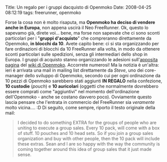 Title: Un regalo per i gruppi dacquisto di Openmoko
Date:  2008-04-25 08:12:19
tags: freerunner, openmoko

Forse la cosa non è molto risaputa,
ma **Openmoko ha deciso di vendere anche in Europa**, non appena uscirà il Neo
FreeRunner. Ok, questo lo sapevamo già, direte voi... bene, ma forse non
sapevate che ci sono sconti particolari per i "**gruppi d'acquisto**" che
compreranno direttamente da Openmoko, **in blocchi da 10**. Avete capito bene:
ci si sta organizzando per fare ordinazioni di blocchi da 10 FreeRunner alla
volta, in modo da ottenere sconti particolari sulle spedizioni, senza gli
intermediari dello shop in Europa. I gruppi di acquisto stanno organizzando le
adesioni sull'[apposita pagina][1] del [wiki di Openmoko][2]. Accorrete
numerosi! Ma la notizia è un'altra: ieri è arrivata una mail in mailing list
direttamente da _Steve_, uno dei core-manager dello sviluppo di Openmoko,
secondo cui per ogni ordinazione da 10 pezzi di Openmoko sarebbero stati
aggiunti **IN REGALO** nella confezione, **10 custodie** (_pouch_) e **10
auricolari** (oggetti che normalmente dovrebbero essere comprati come
"aggiuntivi" nel momento dell'ordinazione dell'Openmoko - anche se costano
davvero poco). Ovviamente questo lascia pensare che l'entrata in commercio del
FreeRunner sia *veramente* molto vicina.... :D Di seguito, come sempre,
riporto il testo originale della mail:

> I decided to do something EXTRA for the
> groups of people who are uniting to execute a group sales. Every 10 pack, will
> come with a box of stuff. 10 pouches and 10 head sets.  So if you join a group
> sales organization and buy with other people, then the 10 pack will include
> these extras.  Sean and I are so happy with the way the community is coming
> together around this idea of group sales that it just made sense.

   [1]: http://wiki.openmoko.org/wiki/GroupSales#Italy

   [2]: http://wiki.openmoko.org/wiki/Main_Page/it
